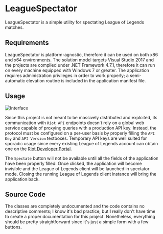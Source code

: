 # LeagueSpectator

LeagueSpectator is a simple utility for spectating League of Legends matches.

## Requirements

LeagueSpectator is platform-agnostic, therefore it can be used on both x86 and x64 environments. The solution model targets Visual Studio 2017 and the projects are compiled under .NET Framework 4.7.1, therefore it can run on every machine equipped with Windows 7 or greater. The application requires administration privileges in order to work properly; a semi-automatic elevation routine is included in the application manifest file.

## Usage

![Interface](https://i.imgur.com/l2Ous1t.png)

Since this project is not meant to be massively distributed and exploited, its communication with `Riot API` endpoints doesn't rely on a global web service capable of proxying queries with a production API key. Instead, the protocol must be configured on a per-user basis by properly filling the `API Key` and `API Version` textboxes. Temporary API keys are well suited for sporadic usage since every existing League of Legends account can obtain one on the [Riot Developer Portal](https://developer.riotgames.com/).

The `Spectate` button will not be available until all the fields of the application have been properly filled. Once clicked, the application will become invisible and the League of Legends client will be launched in spectator mode. Closing the running League of Legends client instance will bring the application back.

## Source Code

The classes are completely undocumented and the code contains no descriptive comments; I know it's bad practice, but I really don't have time to create a proper documentation for this project. Nonetheless, everything should be pretty straightforward since it's just a simple form with a few buttons.
